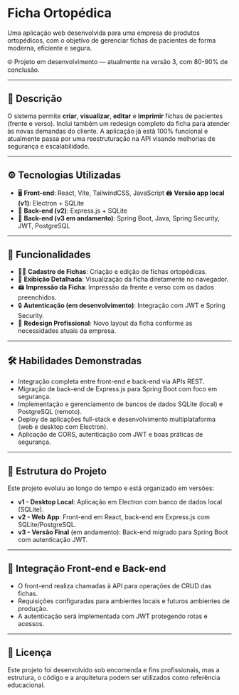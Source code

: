 # Ficha Ortopédica

Uma aplicação web desenvolvida para uma empresa de produtos ortopédicos, com o objetivo de gerenciar fichas de pacientes de forma moderna, eficiente e segura.

🌐 Projeto em desenvolvimento — atualmente na versão 3, com 80-90% de conclusão.

---

## 🧾 Descrição

O sistema permite **criar**, **visualizar**, **editar** e **imprimir** fichas de pacientes (frente e verso). Inclui também um redesign completo da ficha para atender às novas demandas do cliente. A aplicação já está 100% funcional e atualmente passa por uma reestruturação na API visando melhorias de segurança e escalabilidade.

---

## ⚙️ Tecnologias Utilizadas

- 🖥️ **Front-end**: React, Vite, TailwindCSS, JavaScript
  🖨️ **Versão app local (v1)**: Electron + SQLite
- 🔧 **Back-end (v2)**: Express.js + SQLite
- 🔧 **Back-end (v3 em andamento)**: Spring Boot, Java, Spring Security, JWT, PostgreSQL

---

## 📌 Funcionalidades

- 🧍‍♂️ **Cadastro de Fichas**: Criação e edição de fichas ortopédicas.
- 📄 **Exibição Detalhada**: Visualização da ficha diretamente no navegador.
- 🖨️ **Impressão da Ficha**: Impressão da frente e verso com os dados preenchidos.
- 🔒 **Autenticação (em desenvolvimento)**: Integração com JWT e Spring Security.
- 🎨 **Redesign Profissional**: Novo layout da ficha conforme as necessidades atuais da empresa.

---

## 🛠️ Habilidades Demonstradas

- Integração completa entre front-end e back-end via APIs REST.
- Migração de back-end de Express.js para Spring Boot com foco em segurança.
- Implementação e gerenciamento de bancos de dados SQLite (local) e PostgreSQL (remoto).
- Deploy de aplicações full-stack e desenvolvimento multiplataforma (web e desktop com Electron).
- Aplicação de CORS, autenticação com JWT e boas práticas de segurança.

---

## 🌟 Estrutura do Projeto

Este projeto evoluiu ao longo do tempo e está organizado em versões:

- **v1 - Desktop Local**: Aplicação em Electron com banco de dados local (SQLite).
- **v2 - Web App**: Front-end em React, back-end em Express.js com SQLite/PostgreSQL.
- **v3 - Versão Final** (em andamento): Back-end migrado para Spring Boot com autenticação JWT.

---

## 🔗 Integração Front-end e Back-end

- O front-end realiza chamadas à API para operações de CRUD das fichas.
- Requisições configuradas para ambientes locais e futuros ambientes de produção.
- A autenticação será implementada com JWT protegendo rotas e acessos.

---

## 📜 Licença

Este projeto foi desenvolvido sob encomenda e fins profissionais, mas a estrutura, o código e a arquitetura podem ser utilizados como referência educacional.
